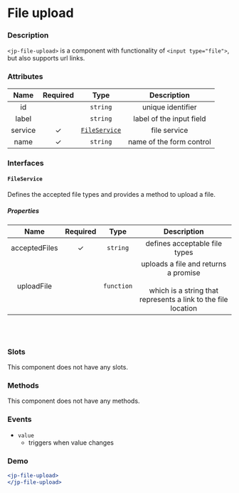 # File upload

### Description

`<jp-file-upload>` is a component with functionality of `<input type="file">`, but also supports url links.

### Attributes

| Name | Required |   Type   |     Description      |
|:--------:|:------------:|:------------:|:------------------------:|
|    id    |              |   `string`   |    unique identifier     |
|    label    |              |   `string`   |    label of the input field     |
| service  |      ✓       | [`FileService`](#fileservice) |      file service       |
|   name   |      ✓       |   `string`   | name of the form control |

### Interfaces

#### `FileService`

Defines the accepted file types and provides a method to upload a file.

##### Properties

| **Name** | **Required** | **Type** |**Description** |
| :----: | :----: | :----: | :---: |
| acceptedFiles | ✓ | `string` | defines acceptable file types |
| uploadFile |  | `function` | uploads a file and returns a promise <br></br> which is a string that represents a link to the file location |

<br></br>

### Slots

This component does not have any slots.

### Methods

This component does not have any methods.

### Events

- `value` 
  - triggers when value changes

### Demo

```jsx live
<jp-file-upload>
</jp-file-upload>
```
